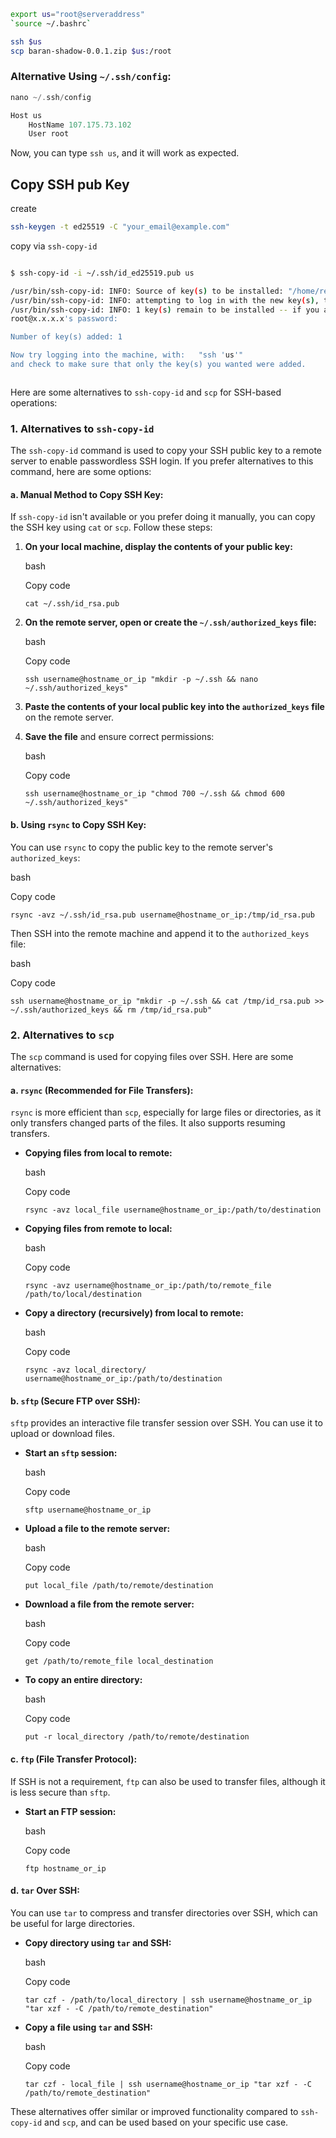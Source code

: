 






```bash
export us="root@serveraddress"
`source ~/.bashrc`

ssh $us
scp baran-shadow-0.0.1.zip $us:/root

```


### Alternative Using `~/.ssh/config`:

```kotlin
nano ~/.ssh/config

Host us
    HostName 107.175.73.102
    User root


```

Now, you can type `ssh us`, and it will work as expected.



## Copy SSH pub Key

create
```bash
ssh-keygen -t ed25519 -C "your_email@example.com"
```

copy via `ssh-copy-id`
```bash

$ ssh-copy-id -i ~/.ssh/id_ed25519.pub us

/usr/bin/ssh-copy-id: INFO: Source of key(s) to be installed: "/home/reza/.ssh/id_ed25519.pub"
/usr/bin/ssh-copy-id: INFO: attempting to log in with the new key(s), to filter out any that are already installed
/usr/bin/ssh-copy-id: INFO: 1 key(s) remain to be installed -- if you are prompted now it is to install the new keys
root@x.x.x.x's password: 

Number of key(s) added: 1

Now try logging into the machine, with:   "ssh 'us'"
and check to make sure that only the key(s) you wanted were added.



```
Here are some alternatives to `ssh-copy-id` and `scp` for SSH-based operations:

### 1. **Alternatives to `ssh-copy-id`**

The `ssh-copy-id` command is used to copy your SSH public key to a remote server to enable passwordless SSH login. If you prefer alternatives to this command, here are some options:

#### a. **Manual Method to Copy SSH Key:**

If `ssh-copy-id` isn't available or you prefer doing it manually, you can copy the SSH key using `cat` or `scp`. Follow these steps:

1. **On your local machine, display the contents of your public key:**
    
    bash
    
    Copy code
    
    `cat ~/.ssh/id_rsa.pub`
    
2. **On the remote server, open or create the `~/.ssh/authorized_keys` file:**
    
    bash
    
    Copy code
    
    `ssh username@hostname_or_ip "mkdir -p ~/.ssh && nano ~/.ssh/authorized_keys"`
    
3. **Paste the contents of your local public key into the `authorized_keys` file** on the remote server.
4. **Save the file** and ensure correct permissions:
    
    bash
    
    Copy code
    
    `ssh username@hostname_or_ip "chmod 700 ~/.ssh && chmod 600 ~/.ssh/authorized_keys"`
    

#### b. **Using `rsync` to Copy SSH Key:**

You can use `rsync` to copy the public key to the remote server's `authorized_keys`:

bash

Copy code

`rsync -avz ~/.ssh/id_rsa.pub username@hostname_or_ip:/tmp/id_rsa.pub`

Then SSH into the remote machine and append it to the `authorized_keys` file:

bash

Copy code

`ssh username@hostname_or_ip "mkdir -p ~/.ssh && cat /tmp/id_rsa.pub >> ~/.ssh/authorized_keys && rm /tmp/id_rsa.pub"`

### 2. **Alternatives to `scp`**

The `scp` command is used for copying files over SSH. Here are some alternatives:

#### a. **`rsync` (Recommended for File Transfers):**

`rsync` is more efficient than `scp`, especially for large files or directories, as it only transfers changed parts of the files. It also supports resuming transfers.

- **Copying files from local to remote:**
    
    bash
    
    Copy code
    
    `rsync -avz local_file username@hostname_or_ip:/path/to/destination`
    
- **Copying files from remote to local:**
    
    bash
    
    Copy code
    
    `rsync -avz username@hostname_or_ip:/path/to/remote_file /path/to/local/destination`
    
- **Copy a directory (recursively) from local to remote:**
    
    bash
    
    Copy code
    
    `rsync -avz local_directory/ username@hostname_or_ip:/path/to/destination`
    

#### b. **`sftp` (Secure FTP over SSH):**

`sftp` provides an interactive file transfer session over SSH. You can use it to upload or download files.

- **Start an `sftp` session:**
    
    bash
    
    Copy code
    
    `sftp username@hostname_or_ip`
    
- **Upload a file to the remote server:**
    
    bash
    
    Copy code
    
    `put local_file /path/to/remote/destination`
    
- **Download a file from the remote server:**
    
    bash
    
    Copy code
    
    `get /path/to/remote_file local_destination`
    
- **To copy an entire directory:**
    
    bash
    
    Copy code
    
    `put -r local_directory /path/to/remote/destination`
    

#### c. **`ftp` (File Transfer Protocol):**

If SSH is not a requirement, `ftp` can also be used to transfer files, although it is less secure than `sftp`.

- **Start an FTP session:**
    
    bash
    
    Copy code
    
    `ftp hostname_or_ip`
    

#### d. **`tar` Over SSH:**

You can use `tar` to compress and transfer directories over SSH, which can be useful for large directories.

- **Copy directory using `tar` and SSH:**
    
    bash
    
    Copy code
    
    `tar czf - /path/to/local_directory | ssh username@hostname_or_ip "tar xzf - -C /path/to/remote_destination"`
    
- **Copy a file using `tar` and SSH:**
    
    bash
    
    Copy code
    
    `tar czf - local_file | ssh username@hostname_or_ip "tar xzf - -C /path/to/remote_destination"`
    

These alternatives offer similar or improved functionality compared to `ssh-copy-id` and `scp`, and can be used based on your specific use case.
